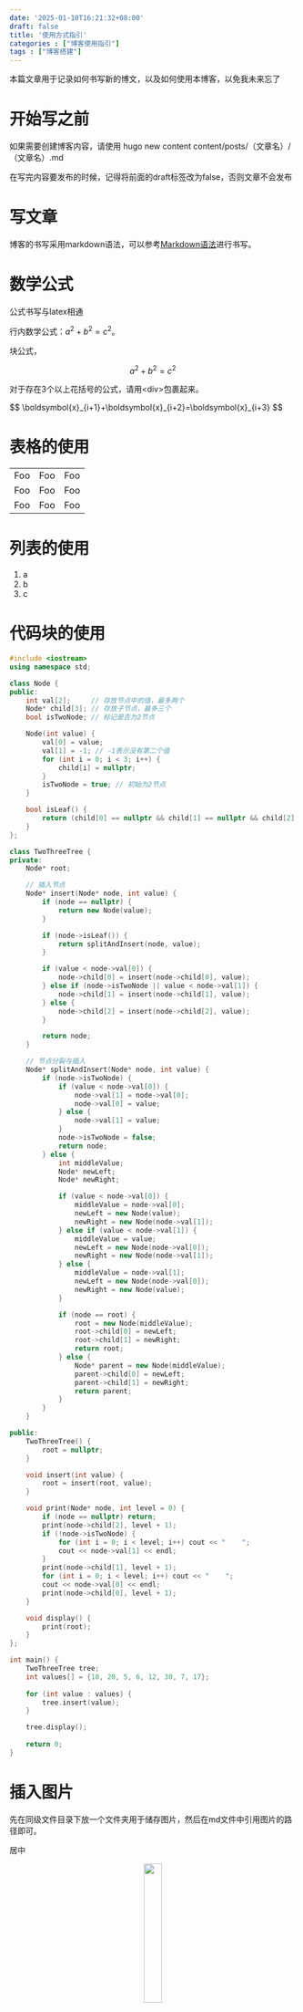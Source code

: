```yaml
---
date: '2025-01-10T16:21:32+08:00'
draft: false
title: '使用方式指引'
categories : ["博客使用指引"]
tags : ["博客搭建"]
---
```


本篇文章用于记录如何书写新的博文，以及如何使用本博客，以免我未来忘了

# 开始写之前

如果需要创建博客内容，请使用 hugo new content content/posts/（文章名）/（文章名）.md

在写完内容要发布的时候，记得将前面的draft标签改为false，否则文章不会发布

# 写文章

博客的书写采用markdown语法，可以参考[Markdown语法](https://markdown.com.cn/basic-syntax/)进行书写。

# 数学公式

公式书写与latex相通

行内数学公式：$a^2 + b^2 = c^2$。

块公式，

$$
a^2 + b^2 = c^2
$$

对于存在3个以上花括号的公式，请用\<div>包裹起来。
<div>
$$
\boldsymbol{x}_{i+1}+\boldsymbol{x}_{i+2}=\boldsymbol{x}_{i+3}
$$
</div>

# 表格的使用

<table>
    <tr>
        <td>Foo</td>
        <td>Foo</td>
        <td>Foo</td>
    </tr>
    <tr>
        <td>Foo</td>
        <td>Foo</td>
        <td>Foo</td>
    </tr>
    <tr>
        <td>Foo</td>
        <td>Foo</td>
        <td>Foo</td>
    </tr>
</table>

# 列表的使用
1. a
2. b
3. c

# 代码块的使用

```cpp
#include <iostream>
using namespace std;

class Node {
public:
    int val[2];     // 存放节点中的值，最多两个
    Node* child[3]; // 存放子节点，最多三个
    bool isTwoNode; // 标记是否为2节点

    Node(int value) {
        val[0] = value;
        val[1] = -1; // -1表示没有第二个值
        for (int i = 0; i < 3; i++) {
            child[i] = nullptr;
        }
        isTwoNode = true; // 初始为2节点
    }

    bool isLeaf() {
        return (child[0] == nullptr && child[1] == nullptr && child[2] == nullptr);
    }
};

class TwoThreeTree {
private:
    Node* root;

    // 插入节点
    Node* insert(Node* node, int value) {
        if (node == nullptr) {
            return new Node(value);
        }

        if (node->isLeaf()) {
            return splitAndInsert(node, value);
        }

        if (value < node->val[0]) {
            node->child[0] = insert(node->child[0], value);
        } else if (node->isTwoNode || value < node->val[1]) {
            node->child[1] = insert(node->child[1], value);
        } else {
            node->child[2] = insert(node->child[2], value);
        }

        return node;
    }

    // 节点分裂与插入
    Node* splitAndInsert(Node* node, int value) {
        if (node->isTwoNode) {
            if (value < node->val[0]) {
                node->val[1] = node->val[0];
                node->val[0] = value;
            } else {
                node->val[1] = value;
            }
            node->isTwoNode = false;
            return node;
        } else {
            int middleValue;
            Node* newLeft;
            Node* newRight;

            if (value < node->val[0]) {
                middleValue = node->val[0];
                newLeft = new Node(value);
                newRight = new Node(node->val[1]);
            } else if (value < node->val[1]) {
                middleValue = value;
                newLeft = new Node(node->val[0]);
                newRight = new Node(node->val[1]);
            } else {
                middleValue = node->val[1];
                newLeft = new Node(node->val[0]);
                newRight = new Node(value);
            }

            if (node == root) {
                root = new Node(middleValue);
                root->child[0] = newLeft;
                root->child[1] = newRight;
                return root;
            } else {
                Node* parent = new Node(middleValue);
                parent->child[0] = newLeft;
                parent->child[1] = newRight;
                return parent;
            }
        }
    }

public:
    TwoThreeTree() {
        root = nullptr;
    }

    void insert(int value) {
        root = insert(root, value);
    }

    void print(Node* node, int level = 0) {
        if (node == nullptr) return;
        print(node->child[2], level + 1);
        if (!node->isTwoNode) {
            for (int i = 0; i < level; i++) cout << "    ";
            cout << node->val[1] << endl;
        }
        print(node->child[1], level + 1);
        for (int i = 0; i < level; i++) cout << "    ";
        cout << node->val[0] << endl;
        print(node->child[0], level + 1);
    }

    void display() {
        print(root);
    }
};

int main() {
    TwoThreeTree tree;
    int values[] = {10, 20, 5, 6, 12, 30, 7, 17};
    
    for (int value : values) {
        tree.insert(value);
    }

    tree.display();
    
    return 0;
}

```
# 插入图片

先在同级文件目录下放一个文件夹用于储存图片，然后在md文件中引用图片的路径即可。

居中
<center><img src="../pics/flower.png" width="25%"/></center>
不居中
<img src="../pics/flower.png" width="25%"/>

# 参考文献

[图片插入](https://www.yuweihung.com/posts/2021/hugo-blog-picture/)

[图片插入](https://lysandert.github.io/posts/blog/blog_insert_pic/)

[建站指南视频](https://www.bilibili.com/video/BV1pRYPetEWy/)

[建站指南文档](https://sonnycalcr.github.io/posts/build-a-blog-using-hugo-papermod-github-pages/)

[参考（代码见同名仓库）](https://sonnycalcr.github.io)